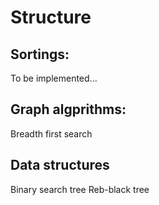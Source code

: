 # Structure

## Sortings:

To be implemented...

## Graph algprithms:
  
Breadth first search

## Data structures

Binary search tree
Reb-black tree

